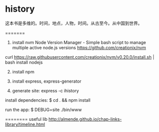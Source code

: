 history
=======

这本书是多维的。时间，地点，人物，时间。从古至今。从中国到世界。

=======
1. install nvm
Node Version Manager - Simple bash script to manage multiple active node.js versions
https://github.com/creationix/nvm

curl https://raw.githubusercontent.com/creationix/nvm/v0.20.0/install.sh | bash
install nodejs

2. install npm

3. install express, express-generator

4. generate site: express -c ihistory

install dependencies:
     $ cd . && npm install

   run the app:
     $ DEBUG=site ./bin/www


======== useful lib 
http://almende.github.io/chap-links-library/timeline.html






